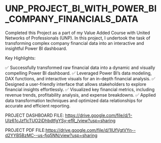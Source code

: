 # UNP_PROJECT_BI_WITH_POWER_BI_COMPANY_FINANCIALS_DATA

Completed this Project as a part of my Value Added Course with United Networks of Professionals (UNP). In this project, I undertook the task of transforming complex company financial data into an interactive and insightful Power BI dashboard.

Key Highlights:

✅ Successfully transformed raw financial data into a dynamic and visually compelling Power BI dashboard.
✅ Leveraged Power BI’s data modeling, DAX functions, and interactive visuals for an in-depth financial analysis.
✅ Designed a user-friendly interface that allows stakeholders to explore financial insights effortlessly.
✅ Visualized key financial metrics, including revenue trends, profitability analysis, and expense breakdowns.
✅ Applied data transformation techniques and optimized data relationships for accurate and efficient reporting.

PROJECT DASHBOARD FILE: https://drive.google.com/file/d/1-Ulz61cJzf1cTUO2iDhbdtfgYSy-efR_/view?usp=sharing

PROJECT PDF FILE:https://drive.google.com/file/d/1IUfVgtVYn--d2YYB5BzMC--us-fjq5NN/view?usp=sharing
